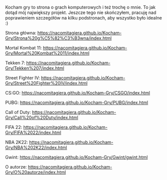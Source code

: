 Kocham gry to strona o grach komputerowych i też trochę o mnie. To jak dotąd mój największy projekt. Jeszcze tego nie skończyłem, pracuję nad poprawieniem szczegółów na kilku podstronach, aby wszystko było idealne :)

Strona główna: https://nacomitagiera.github.io/Kocham-Gry/Strona%20g%C5%82%C3%B3wna/index.html

Mortal Kombat 11: https://nacomitagiera.github.io/Kocham-Gry/Mortal%20Kombat%2011/index.html

Tekken 7: https://nacomitagiera.github.io/Kocham-Gry/Tekken%207/index.html

Street Fighter IV: https://nacomitagiera.github.io/Kocham-Gry/Street%20Fighter%20IV/index.html

CS:GO: https://nacomitagiera.github.io/Kocham-Gry/CSGO/index.html

PUBG: https://nacomitagiera.github.io/Kocham-Gry/PUBG/index.html

Call of Duty: https://nacomitagiera.github.io/Kocham-Gry/Call%20of%20Duty/index.html

FIFA 22: https://nacomitagiera.github.io/Kocham-Gry/FIFA%2022/index.html

NBA 2K22: https://nacomitagiera.github.io/Kocham-Gry/NBA%202K22/index.html

Gwint: https://nacomitagiera.github.io/Kocham-Gry/Gwint/gwint.html

O autorze: https://nacomitagiera.github.io/Kocham-Gry/O%20autorze/index.html
